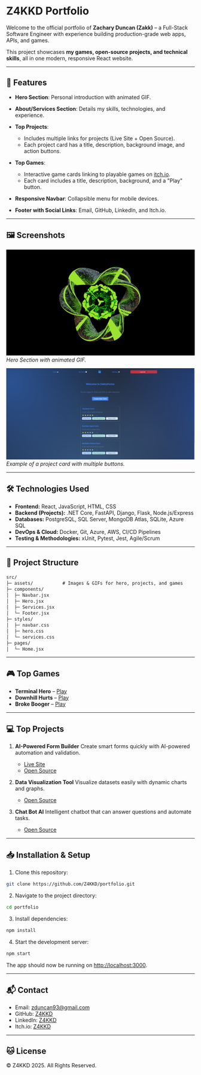 # Z4KKD Portfolio

Welcome to the official portfolio of **Zachary Duncan (Zakk)** – a Full-Stack Software Engineer with experience building production-grade web apps, APIs, and games.

This project showcases **my games, open-source projects, and technical skills**, all in one modern, responsive React website.

---

## 🚀 Features

* **Hero Section**: Personal introduction with animated GIF.
* **About/Services Section**: Details my skills, technologies, and experience.
* **Top Projects**:

  * Includes multiple links for projects (Live Site + Open Source).
  * Each project card has a title, description, background image, and action buttons.
* **Top Games**:

  * Interactive game cards linking to playable games on [itch.io](https://z4kkd.itch.io/).
  * Each card includes a title, description, background, and a "Play" button.
* **Responsive Navbar**: Collapsible menu for mobile devices.
* **Footer with Social Links**: Email, GitHub, LinkedIn, and Itch.io.

---

## 🖼️ Screenshots

![Portfolio Hero](src/assets/Z4KKD.gif)
*Hero Section with animated GIF.*

![Project Card](src/assets/ZakksForms.png)
*Example of a project card with multiple buttons.*

---

## 🛠️ Technologies Used

* **Frontend:** React, JavaScript, HTML, CSS
* **Backend (Projects):** .NET Core, FastAPI, Django, Flask, Node.js/Express
* **Databases:** PostgreSQL, SQL Server, MongoDB Atlas, SQLite, Azure SQL
* **DevOps & Cloud:** Docker, Git, Azure, AWS, CI/CD Pipelines
* **Testing & Methodologies:** xUnit, Pytest, Jest, Agile/Scrum

---

## 📂 Project Structure

```
src/
├─ assets/           # Images & GIFs for hero, projects, and games
├─ components/
│  ├─ Navbar.jsx
│  ├─ Hero.jsx
│  ├─ Services.jsx
│  └─ Footer.jsx
├─ styles/
│  ├─ navbar.css
│  ├─ hero.css
│  └─ services.css
├─ pages/
│  └─ Home.jsx
```

---

## 🎮 Top Games

* **Terminal Hero** – [Play](https://z4kkd.itch.io/terminalhero)
* **Downhill Hurts** – [Play](https://z4kkd.itch.io/downhill-hurts)
* **Broke Booger** – [Play](https://z4kkd.itch.io/broke-booger)

---

## 💻 Top Projects

1. **AI-Powered Form Builder**
   Create smart forms quickly with AI-powered automation and validation.

   * [Live Site](https://zakksforms.netlify.app/)
   * [Open Source](https://github.com/Z4KKD/ZakksForms-Open-Source)

2. **Data Visualization Tool**
   Visualize datasets easily with dynamic charts and graphs.

   * [Open Source](https://github.com/Z4KKD/Data-visualization-tool)

3. **Chat Bot AI**
   Intelligent chatbot that can answer questions and automate tasks.

   * [Open Source](https://github.com/Z4KKD/Ai-ChatBot)

---

## 📥 Installation & Setup

1. Clone this repository:

```bash
git clone https://github.com/Z4KKD/portfolio.git
```

2. Navigate to the project directory:

```bash
cd portfolio
```

3. Install dependencies:

```bash
npm install
```

4. Start the development server:

```bash
npm start
```

The app should now be running on [http://localhost:3000](http://localhost:3000).

---

## 📬 Contact

* Email: [zduncan93@gmail.com](mailto:zduncan93@gmail.com)
* GitHub: [Z4KKD](https://github.com/Z4KKD)
* LinkedIn: [Z4KKD](https://www.linkedin.com/in/z4kkd/)
* Itch.io: [Z4KKD](https://z4kkd.itch.io/)

---

## 🐱 License

© Z4KKD 2025. All Rights Reserved.
